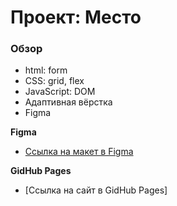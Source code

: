 # Проект: Место

### Обзор

* html: form
* CSS: grid, flex 
* JavaScript: DOM
* Адаптивная вёрстка
* Figma

**Figma**

* [Ссылка на макет в Figma](https://www.figma.com/file/2cn9N9jSkmxD84oJik7xL7/JavaScript.-Sprint-4?node-id=0%3A1)


**GidHub Pages**
* [Ссылка на сайт в GidHub Pages]
